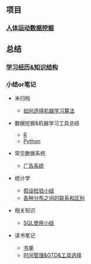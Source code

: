 ## 项目

### [人体运动数据挖掘](https://github.com/wutong798/Human_Activity_Recognition_with_Smartphones)



## 总结

### [学习经历&知识结构](数据科学入门.md)



### 小结or笔记

- 未归档
  - [如何选择机器学习算法](如何选择机器学习算法.md)


- 数据挖掘&机器学习工具总结
  - [R](R数据科学.md)
  - [Python](Python数据科学.md)


- 常见数据系统
  - [广告系统](广告系统.md)


- 统计学
  - [假设检验小结](假设检验.md)
  - [各种分布之间的联系和区别](各种联系之间的区别和联系)
- 相关知识
  - [SQL使用小结](SQL_Basic.md)
- 读书笔记
  - [书单](读书计划.md)
  - [时间管理&GTD&工具选择](GTD.md)